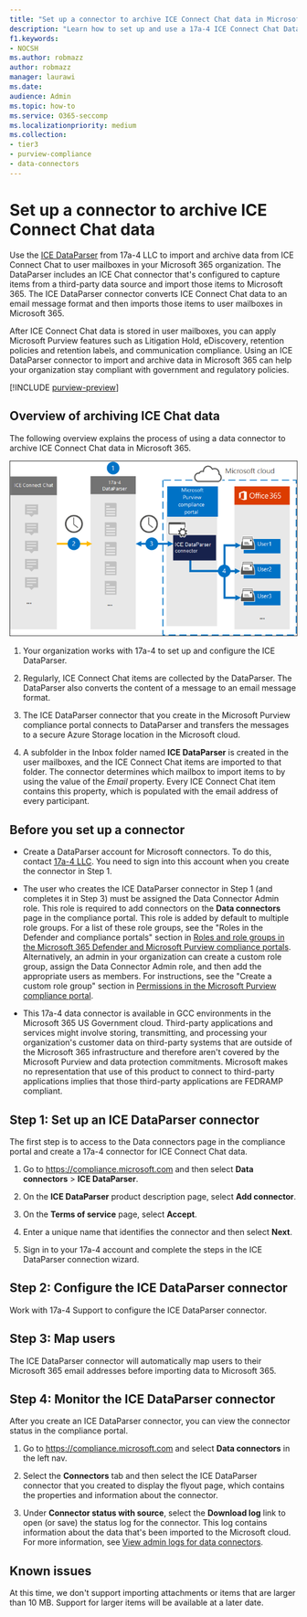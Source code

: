 ```yaml
---
title: "Set up a connector to archive ICE Connect Chat data in Microsoft 365"
description: "Learn how to set up and use a 17a-4 ICE Connect Chat DataParser connector to import and archive ICE Connect Chat data in Microsoft 365."
f1.keywords:
- NOCSH
ms.author: robmazz
author: robmazz
manager: laurawi
ms.date: 
audience: Admin
ms.topic: how-to
ms.service: O365-seccomp
ms.localizationpriority: medium
ms.collection:
- tier3
- purview-compliance
- data-connectors
---
```


# Set up a connector to archive ICE Connect Chat data

Use the [ICE DataParser](https://www.17a-4.com/ice-dataparser/) from 17a-4 LLC to import and archive data from ICE Connect Chat to user mailboxes in your Microsoft 365 organization. The DataParser includes an ICE Chat connector that's configured to capture items from a third-party data source and import those items to Microsoft 365. The ICE DataParser connector converts ICE Connect Chat data to an email message format and then imports those items to user mailboxes in Microsoft 365.

After ICE Connect Chat data is stored in user mailboxes, you can apply Microsoft Purview features such as Litigation Hold, eDiscovery, retention policies and retention labels, and communication compliance. Using an ICE DataParser connector to import and archive data in Microsoft 365 can help your organization stay compliant with government and regulatory policies.

[!INCLUDE [purview-preview](../includes/purview-preview.md)]

## Overview of archiving ICE Chat data

The following overview explains the process of using a data connector to archive ICE Connect Chat data in Microsoft 365.

![Archiving workflow for ICE Connect Chat data from 17a-4.](../media/ICEChatDataParserConnectorWorkflow.png)

1. Your organization works with 17a-4 to set up and configure the ICE DataParser.

2. Regularly, ICE Connect Chat items are collected by the DataParser. The DataParser also converts the content of a message to an email message format.

3. The ICE DataParser connector that you create in the Microsoft Purview compliance portal connects to DataParser and transfers the messages to a secure Azure Storage location in the Microsoft cloud.

4. A subfolder in the Inbox folder named **ICE DataParser** is created in the user mailboxes, and the ICE Connect Chat items are imported to that folder. The connector determines which mailbox to import items to by using the value of the *Email* property. Every ICE Connect Chat item contains this property, which is populated with the email address of every participant.

## Before you set up a connector

- Create a DataParser account for Microsoft connectors. To do this, contact [17a-4 LLC](https://www.17a-4.com/contact/). You need to sign into this account when you create the connector in Step 1.

- The user who creates the ICE DataParser connector in Step 1 (and completes it in Step 3) must be assigned the Data Connector Admin role. This role is required to add connectors on the **Data connectors** page in the compliance portal. This role is added by default to multiple role groups. For a list of these role groups, see the "Roles in the Defender and compliance portals" section in [Roles and role groups in the Microsoft 365 Defender and Microsoft Purview compliance portals](../security/office-365-security/scc-permissions.md#roles-in-the-defender-and-compliance-portals). Alternatively, an admin in your organization can create a custom role group, assign the Data Connector Admin role, and then add the appropriate users as members. For instructions, see the "Create a custom role group" section in [Permissions in the Microsoft Purview compliance portal](microsoft-365-compliance-center-permissions.md#create-a-custom-role-group).

- This 17a-4 data connector is available in GCC environments in the Microsoft 365 US Government cloud. Third-party applications and services might involve storing, transmitting, and processing your organization's customer data on third-party systems that are outside of the Microsoft 365 infrastructure and therefore aren't covered by the Microsoft Purview and data protection commitments. Microsoft makes no representation that use of this product to connect to third-party applications implies that those third-party applications are FEDRAMP compliant.

## Step 1: Set up an ICE DataParser connector

The first step is to access to the Data connectors page in the compliance portal and create a 17a-4 connector for ICE Connect Chat data.

1. Go to <https://compliance.microsoft.com> and then select **Data connectors** > **ICE DataParser**.

2. On the **ICE DataParser** product description page, select **Add connector**.

3. On the **Terms of service** page, select **Accept**.

4. Enter a unique name that identifies the connector and then select **Next**.

5. Sign in to your 17a-4 account and complete the steps in the ICE DataParser connection wizard.

## Step 2: Configure the ICE DataParser connector

Work with 17a-4 Support to configure the ICE DataParser connector.

## Step 3: Map users

The ICE DataParser connector will automatically map users to their Microsoft 365 email addresses before importing data to Microsoft 365.

## Step 4: Monitor the ICE DataParser connector

After you create an ICE DataParser connector, you can view the connector status in the compliance portal.

1. Go to <https://compliance.microsoft.com> and select **Data connectors** in the left nav.

2. Select the **Connectors** tab and then select the ICE DataParser connector that you created to display the flyout page, which contains the properties and information about the connector.

3. Under **Connector status with source**, select the **Download log** link to open (or save) the status log for the connector. This log contains information about the data that's been imported to the Microsoft cloud. For more information, see [View admin logs for data connectors](data-connector-admin-logs.md).

## Known issues

At this time, we don't support importing attachments or items that are larger than 10 MB. Support for larger items will be available at a later date.
